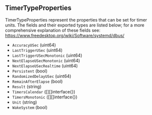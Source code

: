 ## TimerTypeProperties

TimerTypeProperties represent the properties that can be set for timer
units. The fields and their exported types are listed below; for a more
comprehensive explanation of these fields see:
https://www.freedesktop.org/wiki/Software/systemd/dbus/

- `AccuracyUSec` (uint64)
- `LastTriggerUSec` (uint64)
- `LastTriggerUSecMonotonic` (uint64)
- `NextElapseUSecMonotonic` (uint64)
- `NextElapseUSecRealtime` (uint64)
- `Persistent` (bool)
- `RandomizedDelayUSec` (uint64)
- `RemainAfterElapse` (bool)
- `Result` (string)
- `TimersCalendar` ([][]interface{})
- `TimersMonotonic` ([][]interface{})
- `Unit` (string)
- `WakeSystem` (bool)
